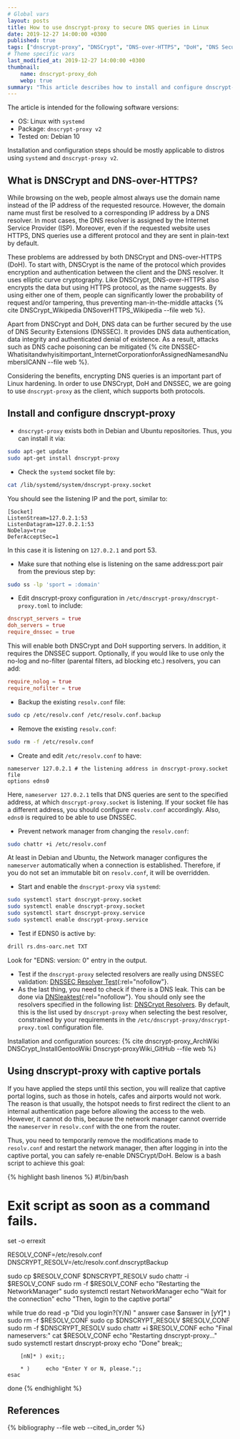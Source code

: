 ```yaml
---
# Global vars
layout: posts
title: How to use dnscrypt-proxy to secure DNS queries in Linux
date: 2019-12-27 14:00:00 +0300
published: true
tags: ["dnscrypt-proxy", "DNSCrypt", "DNS-over-HTTPS", "DoH", "DNS Security Extensions", "DNSSEC", "security", "hardening", "Linux", "Debian", "Ubuntu"]
# Theme specific vars
last_modified_at: 2019-12-27 14:00:00 +0300
thumbnail:
    name: dnscrypt-proxy_doh
    webp: true
summary: "This article describes how to install and configure dnscrypt-proxy to use DNSCrypt and DNS-over-HTTPS (DoH) with DNSSEC."
---
```

The article is intended for the following software versions:
+ OS: Linux with `systemd`
+ Package: `dnscrypt-proxy v2`
+ Tested on: Debian 10

Installation and configuration steps should be mostly applicable to distros using `systemd` and `dnscrypt-proxy v2`.

## What is DNSCrypt and DNS-over-HTTPS?
While browsing on the web, people almost always use the domain name instead of the IP address of the requested resource. However, the domain name must first be resolved to a corresponding IP address by a DNS resolver. In most cases, the DNS resolver is assigned by the Internet Service Provider (ISP). Moreover, even if the requested website uses HTTPS, DNS queries use a different protocol and they are sent in plain-text by default.

These problems are addressed by both DNSCrypt and DNS-over-HTTPS (DoH). To start with, DNSCrypt is the name of the protocol which provides encryption and authentication between the client and the DNS resolver. It uses elliptic curve cryptography. Like DNSCrypt, DNS-over-HTTPS also encrypts the data but using HTTPS protocol, as the name suggests. By using either one of them, people can significantly lower the probability of request and/or tampering, thus preventing man-in-the-middle attacks {% cite DNSCrypt_Wikipedia DNSoverHTTPS_Wikipedia --file web %}.

Apart from DNSCrypt and DoH, DNS data can be further secured by the use of DNS Security Extensions (DNSSEC). It provides DNS data authentication, data integrity and authenticated denial of existence. As a result, attacks such as DNS cache poisoning can be mitigated {% cite DNSSEC-Whatisitandwhyisitimportant_InternetCorporationforAssignedNamesandNumbersICANN --file web %}.

Considering the benefits, encrypting DNS queries is an important part of Linux hardening. In order to use DNSCrypt, DoH and DNSSEC, we are going to use `dnscrypt-proxy` as the client, which supports both protocols.

## Install and configure dnscrypt-proxy
+ `dnscrypt-proxy` exists both in Debian and Ubuntu repositories. Thus, you can install it via:
```bash
sudo apt-get update
sudo apt-get install dnscrypt-proxy
```
+ Check the `systemd` socket file by:
```bash
cat /lib/systemd/system/dnscrypt-proxy.socket
```
You should see the listening IP and the port, similar to:
```
[Socket]
ListenStream=127.0.2.1:53
ListenDatagram=127.0.2.1:53
NoDelay=true
DeferAcceptSec=1
```
In this case it is listening on `127.0.2.1` and port 53.
+ Make sure that nothing else is listening on the same address:port pair from the previous step by:
```bash
sudo ss -lp 'sport = :domain'
```
+ Edit dnscrypt-proxy configuration in `/etc/dnscrypt-proxy/dnscrypt-proxy.toml` to include:
```toml
dnscrypt_servers = true
doh_servers = true
require_dnssec = true
```
This will enable both DNSCrypt and DoH supporting servers. In addition, it requires the DNSSEC support.
Optionally, if you would like to use only the no-log and no-filter (parental filters, ad blocking etc.) resolvers, you can add:
```toml
require_nolog = true
require_nofilter = true
```
+ Backup the existing `resolv.conf` file:
```bash
sudo cp /etc/resolv.conf /etc/resolv.conf.backup
```
+ Remove the existing `resolv.conf`:
```bash
sudo rm -f /etc/resolv.conf
```
+ Create and edit `/etc/resolv.conf` to have:
```
nameserver 127.0.2.1 # the listening address in dnscrypt-proxy.socket file
options edns0
```
Here, `nameserver 127.0.2.1` tells that DNS queries are sent to the specified address, at which `dnscrypt-proxy.socket` is listening. If your socket file has a different address, you should configure `resolv.conf` accordingly. Also, `edns0` is required to be able to use DNSSEC.
+ Prevent network manager from changing the `resolv.conf`:
```bash
sudo chattr +i /etc/resolv.conf
```
At least in Debian and Ubuntu, the Network manager configures the `nameserver` automatically when a connection is established. Therefore, if you do not set an immutable bit on `resolv.conf`, it will be overridden.
+ Start and enable the `dnscrypt-proxy` via `systemd`:
```bash
sudo systemctl start dnscrypt-proxy.socket
sudo systemctl enable dnscrypt-proxy.socket
sudo systemctl start dnscrypt-proxy.service
sudo systemctl enable dnscrypt-proxy.service
```
+ Test if EDNS0 is active by:
```bash
drill rs.dns-oarc.net TXT
```
Look for "EDNS: version: 0" entry in the output.
+ Test if the `dnscrypt-proxy` selected resolvers are really using DNSSEC validation: [DNSSEC Resolver Test](https://dnssec.vs.uni-due.de/){:rel="nofollow"}.
+ As the last thing, you need to check if there is a DNS leak. This can be done via [DNSleaktest](https://dnsleaktest.com/){:rel="nofollow"}. You should only see the resolvers specified in the following list: [DNSCrypt Resolvers](https://download.dnscrypt.info/resolvers-list/v2/public-resolvers.md). By default, this is the list used by `dnscrypt-proxy` when selecting the best resolver, constrained by your requirements in the `/etc/dnscrypt-proxy/dnscrypt-proxy.toml` configuration file.

Installation and configuration sources: {% cite dnscrypt-proxy_ArchWiki DNSCrypt_InstallGentooWiki Dnscrypt-proxyWiki_GitHub --file web %}

## Using dnscrypt-proxy with captive portals
If you have applied the steps until this section, you will realize that captive portal logins, such as those in hotels, cafes and airports would not work. The reason is that usually, the hotspot needs to first redirect the client to an internal authentication page before allowing the access to the web. However, it cannot do this, because the network manager cannot override the `nameserver` in `resolv.conf` with the one from the router.

Thus, you need to temporarily remove the modifications made to `resolv.conf` and restart the network manager, then after logging in into the captive portal, you can safely re-enable DNSCrypt/DoH. Below is a bash script to achieve this goal:

{% highlight bash linenos %}
#!/bin/bash

# Exit script as soon as a command fails.
set -o errexit

RESOLV_CONF=/etc/resolv.conf
DNSCRYPT_RESOLV=/etc/resolv.conf.dnscryptBackup

sudo cp $RESOLV_CONF $DNSCRYPT_RESOLV
sudo chattr -i $RESOLV_CONF
sudo rm -f $RESOLV_CONF
echo "Restarting the NetworkManager"
sudo systemctl restart NetworkManager
echo "Wait for the connection"
echo "Then, login to the captive portal"

while true
do
    read -p "Did you login?(Y/N) " answer
    case $answer in
        [yY]* ) sudo rm -f $RESOLV_CONF
                sudo cp $DNSCRYPT_RESOLV $RESOLV_CONF
                sudo rm -f $DNSCRYPT_RESOLV
                sudo chattr +i $RESOLV_CONF
                echo "Final nameservers:"
                cat $RESOLV_CONF
                echo "Restarting dnscrypt-proxy..."
                sudo systemctl restart dnscrypt-proxy
                echo "Done"
                break;;

        [nN]* ) exit;;

        * )     echo "Enter Y or N, please.";;
    esac
done
{% endhighlight %}

## References
{% bibliography --file web --cited_in_order %}
